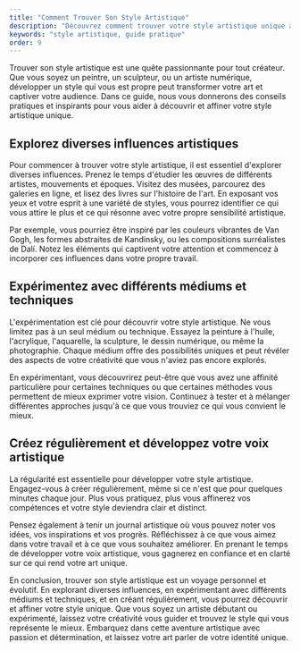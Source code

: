 ```yaml
---
title: "Comment Trouver Son Style Artistique"
description: "Découvrez comment trouver votre style artistique unique avec notre guide pratique et inspirant."
keywords: "style artistique, guide pratique"
order: 9
---
```


Trouver son style artistique est une quête passionnante pour tout créateur. Que vous soyez un peintre, un sculpteur, ou un artiste numérique, développer un style qui vous est propre peut transformer votre art et captiver votre audience. Dans ce guide, nous vous donnerons des conseils pratiques et inspirants pour vous aider à découvrir et affiner votre style artistique unique.

## Explorez diverses influences artistiques

Pour commencer à trouver votre style artistique, il est essentiel d'explorer diverses influences. Prenez le temps d'étudier les œuvres de différents artistes, mouvements et époques. Visitez des musées, parcourez des galeries en ligne, et lisez des livres sur l'histoire de l'art. En exposant vos yeux et votre esprit à une variété de styles, vous pourrez identifier ce qui vous attire le plus et ce qui résonne avec votre propre sensibilité artistique.

Par exemple, vous pourriez être inspiré par les couleurs vibrantes de Van Gogh, les formes abstraites de Kandinsky, ou les compositions surréalistes de Dalí. Notez les éléments qui captivent votre attention et commencez à incorporer ces influences dans votre propre travail.


## Expérimentez avec différents médiums et techniques

L'expérimentation est clé pour découvrir votre style artistique. Ne vous limitez pas à un seul médium ou technique. Essayez la peinture à l'huile, l'acrylique, l'aquarelle, la sculpture, le dessin numérique, ou même la photographie. Chaque médium offre des possibilités uniques et peut révéler des aspects de votre créativité que vous n'aviez pas encore explorés.

En expérimentant, vous découvrirez peut-être que vous avez une affinité particulière pour certaines techniques ou que certaines méthodes vous permettent de mieux exprimer votre vision. Continuez à tester et à mélanger différentes approches jusqu'à ce que vous trouviez ce qui vous convient le mieux.


## Créez régulièrement et développez votre voix artistique

La régularité est essentielle pour développer votre style artistique. Engagez-vous à créer régulièrement, même si ce n'est que pour quelques minutes chaque jour. Plus vous pratiquez, plus vous affinerez vos compétences et votre style deviendra clair et distinct.

Pensez également à tenir un journal artistique où vous pouvez noter vos idées, vos inspirations et vos progrès. Réfléchissez à ce que vous aimez dans votre travail et à ce que vous souhaitez améliorer. En prenant le temps de développer votre voix artistique, vous gagnerez en confiance et en clarté sur ce qui rend votre art unique.

En conclusion, trouver son style artistique est un voyage personnel et évolutif. En explorant diverses influences, en expérimentant avec différents médiums et techniques, et en créant régulièrement, vous pourrez découvrir et affiner votre style unique. Que vous soyez un artiste débutant ou expérimenté, laissez votre créativité vous guider et trouvez le style qui vous représente le mieux. Embarquez dans cette aventure artistique avec passion et détermination, et laissez votre art parler de votre identité unique.
